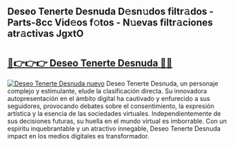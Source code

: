 ## Deseo Tenerte Desnuda D𝚎sn𝚞dos filtr𝚊dos - Parts-8cc Vid𝚎os f𝚘tos - N𝚞evas filtr𝚊ciones atr𝚊ctivas JgxtO

# <h2><a href="http://mbczd6.tromn.icu/?c=Deseo+Tenerte+Desnuda">🔗👉👉👉 Deseo Tenerte Desnuda 🔗🔗</a></h2>

[![Deseo Tenerte Desnuda nuevo](https://i.imgur.com/pEAQMta.gif)](http://mbczd6.tromn.icu/?c=Deseo+Tenerte+Desnuda)
Deseo Tenerte Desnuda, un personaje complejo y estimulante, elude la clasificación directa. Su innovadora autopresentación en el ámbito digital ha cautivado y enfurecido a sus seguidores, provocando debates sobre el consentimiento, la expresión artística y la esencia de las sociedades virtuales. Independientemente de sus decisiones futuras, su huella en el mundo virtual es imborrable. Con un espíritu inquebrantable y un atractivo innegable, Deseo Tenerte Desnuda impact en los medios digitales es transformador.
